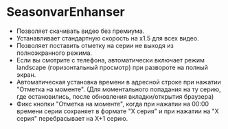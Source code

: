 # SeasonvarEnhanser
- Позволяет скачивать видео без премиума.
- Устанавливает стандартную скорость на x1.5 для всех видео.
- Позволяет поставить отметку на серии не выходя из полноэкранного режима.
- Если вы смотрите с телефона, автоматически включает режим landscape (горизонтальный просмотр) при развороте на полный экран.
- Автоматическая установка времени в адресной строке при нажатии "Отметка на моменте". (Для моментального попадания на ту серию, где остановились, после обновления вкладки/открытия браузера)
- Фикс кнопки "Отметка на моменте", когда при нажатии на 00:00 времени серии сохраняет в формате "Х серия" и при нажатии на "Х серия" перебрасывает на X+1 серию.
